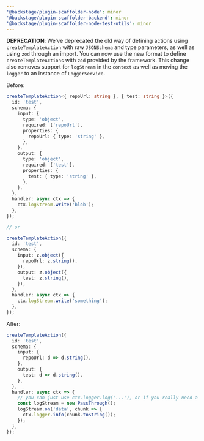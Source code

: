 ```yaml
---
'@backstage/plugin-scaffolder-node': minor
'@backstage/plugin-scaffolder-backend': minor
'@backstage/plugin-scaffolder-node-test-utils': minor
---
```


**DEPRECATION**: We've deprecated the old way of defining actions using `createTemplateAction` with raw `JSONSchema` and type parameters, as well as using `zod` through an import. You can now use the new format to define `createTemplateActions` with `zod` provided by the framework. This change also removes support for `logStream` in the `context` as well as moving the `logger` to an instance of `LoggerService`.

Before:

```ts
createTemplateAction<{ repoUrl: string }, { test: string }>({
  id: 'test',
  schema: {
    input: {
      type: 'object',
      required: ['repoUrl'],
      properties: {
        repoUrl: { type: 'string' },
      },
    },
    output: {
      type: 'object',
      required: ['test'],
      properties: {
        test: { type: 'string' },
      },
    },
  },
  handler: async ctx => {
    ctx.logStream.write('blob');
  },
});

// or

createTemplateAction({
  id: 'test',
  schema: {
    input: z.object({
      repoUrl: z.string(),
    }),
    output: z.object({
      test: z.string(),
    }),
  },
  handler: async ctx => {
    ctx.logStream.write('something');
  },
});
```

After:

```ts
createTemplateAction({
  id: 'test',
  schema: {
    input: {
      repoUrl: d => d.string(),
    },
    output: {
      test: d => d.string(),
    },
  },
  handler: async ctx => {
    // you can just use ctx.logger.log('...'), or if you really need a log stream you can do this:
    const logStream = new PassThrough();
    logStream.on('data', chunk => {
      ctx.logger.info(chunk.toString());
    });
  },
});
```
